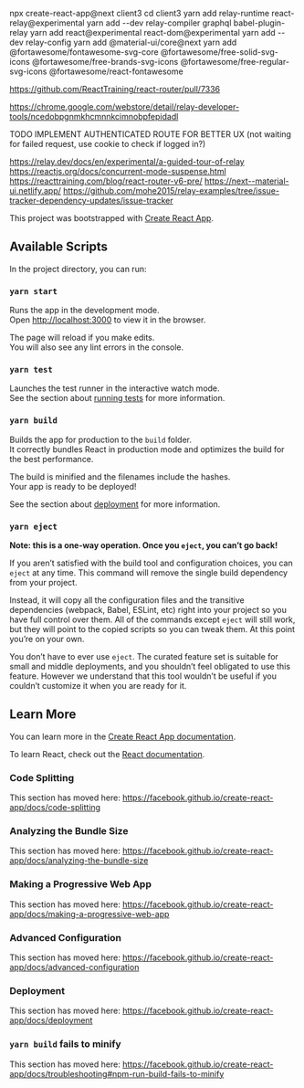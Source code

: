 npx create-react-app@next client3
cd client3
yarn add relay-runtime react-relay@experimental
yarn add --dev relay-compiler graphql babel-plugin-relay
yarn add react@experimental react-dom@experimental
yarn add --dev relay-config
yarn add @material-ui/core@next
yarn add @fortawesome/fontawesome-svg-core  @fortawesome/free-solid-svg-icons @fortawesome/free-brands-svg-icons @fortawesome/free-regular-svg-icons @fortawesome/react-fontawesome

https://github.com/ReactTraining/react-router/pull/7336

https://chrome.google.com/webstore/detail/relay-developer-tools/ncedobpgnmkhcmnnkcimnobpfepidadl

TODO IMPLEMENT AUTHENTICATED ROUTE FOR BETTER UX (not waiting for failed request, use cookie to check if logged in?)

https://relay.dev/docs/en/experimental/a-guided-tour-of-relay
https://reactjs.org/docs/concurrent-mode-suspense.html
https://reacttraining.com/blog/react-router-v6-pre/
https://next--material-ui.netlify.app/
https://github.com/mohe2015/relay-examples/tree/issue-tracker-dependency-updates/issue-tracker

This project was bootstrapped with [Create React App](https://github.com/facebook/create-react-app).

## Available Scripts

In the project directory, you can run:

### `yarn start`

Runs the app in the development mode.<br />
Open [http://localhost:3000](http://localhost:3000) to view it in the browser.

The page will reload if you make edits.<br />
You will also see any lint errors in the console.

### `yarn test`

Launches the test runner in the interactive watch mode.<br />
See the section about [running tests](https://facebook.github.io/create-react-app/docs/running-tests) for more information.

### `yarn build`

Builds the app for production to the `build` folder.<br />
It correctly bundles React in production mode and optimizes the build for the best performance.

The build is minified and the filenames include the hashes.<br />
Your app is ready to be deployed!

See the section about [deployment](https://facebook.github.io/create-react-app/docs/deployment) for more information.

### `yarn eject`

**Note: this is a one-way operation. Once you `eject`, you can’t go back!**

If you aren’t satisfied with the build tool and configuration choices, you can `eject` at any time. This command will remove the single build dependency from your project.

Instead, it will copy all the configuration files and the transitive dependencies (webpack, Babel, ESLint, etc) right into your project so you have full control over them. All of the commands except `eject` will still work, but they will point to the copied scripts so you can tweak them. At this point you’re on your own.

You don’t have to ever use `eject`. The curated feature set is suitable for small and middle deployments, and you shouldn’t feel obligated to use this feature. However we understand that this tool wouldn’t be useful if you couldn’t customize it when you are ready for it.

## Learn More

You can learn more in the [Create React App documentation](https://facebook.github.io/create-react-app/docs/getting-started).

To learn React, check out the [React documentation](https://reactjs.org/).

### Code Splitting

This section has moved here: https://facebook.github.io/create-react-app/docs/code-splitting

### Analyzing the Bundle Size

This section has moved here: https://facebook.github.io/create-react-app/docs/analyzing-the-bundle-size

### Making a Progressive Web App

This section has moved here: https://facebook.github.io/create-react-app/docs/making-a-progressive-web-app

### Advanced Configuration

This section has moved here: https://facebook.github.io/create-react-app/docs/advanced-configuration

### Deployment

This section has moved here: https://facebook.github.io/create-react-app/docs/deployment

### `yarn build` fails to minify

This section has moved here: https://facebook.github.io/create-react-app/docs/troubleshooting#npm-run-build-fails-to-minify
